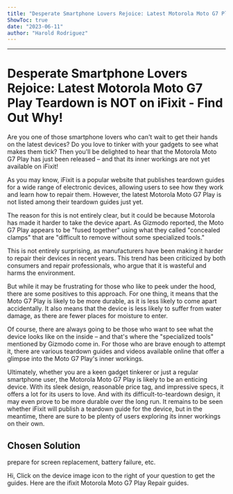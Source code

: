 ```yaml
---
title: "Desperate Smartphone Lovers Rejoice: Latest Motorola Moto G7 Play Teardown is NOT on iFixit - Find Out Why!"
ShowToc: true 
date: "2023-06-11"
author: "Harold Rodriguez"
---
```

*****
# Desperate Smartphone Lovers Rejoice: Latest Motorola Moto G7 Play Teardown is NOT on iFixit - Find Out Why!

Are you one of those smartphone lovers who can't wait to get their hands on the latest devices? Do you love to tinker with your gadgets to see what makes them tick? Then you'll be delighted to hear that the Motorola Moto G7 Play has just been released – and that its inner workings are not yet available on iFixit!

As you may know, iFixit is a popular website that publishes teardown guides for a wide range of electronic devices, allowing users to see how they work and learn how to repair them. However, the latest Motorola Moto G7 Play is not listed among their teardown guides just yet.

The reason for this is not entirely clear, but it could be because Motorola has made it harder to take the device apart. As Gizmodo reported, the Moto G7 Play appears to be "fused together" using what they called "concealed clamps" that are "difficult to remove without some specialized tools."

This is not entirely surprising, as manufacturers have been making it harder to repair their devices in recent years. This trend has been criticized by both consumers and repair professionals, who argue that it is wasteful and harms the environment.

But while it may be frustrating for those who like to peek under the hood, there are some positives to this approach. For one thing, it means that the Moto G7 Play is likely to be more durable, as it is less likely to come apart accidentally. It also means that the device is less likely to suffer from water damage, as there are fewer places for moisture to enter.

Of course, there are always going to be those who want to see what the device looks like on the inside – and that's where the "specialized tools" mentioned by Gizmodo come in. For those who are brave enough to attempt it, there are various teardown guides and videos available online that offer a glimpse into the Moto G7 Play's inner workings.

Ultimately, whether you are a keen gadget tinkerer or just a regular smartphone user, the Motorola Moto G7 Play is likely to be an enticing device. With its sleek design, reasonable price tag, and impressive specs, it offers a lot for its users to love. And with its difficult-to-teardown design, it may even prove to be more durable over the long run. It remains to be seen whether iFixit will publish a teardown guide for the device, but in the meantime, there are sure to be plenty of users exploring its inner workings on their own.


## Chosen Solution
 prepare for screen replacement, battery failure, etc.

 Hi,
Click on the device image icon to the right of your question to get the guides.
Here are the ifixit Motorola Moto G7 Play Repair guides.




